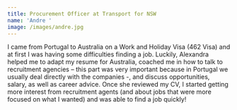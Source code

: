 ```yaml
---
title: Procurement Officer at Transport for NSW
name: 'Andre '
image: /images/andre.jpg
---
```

I came from Portugal to Australia on a Work and Holiday Visa (462 Visa) and at first I was having some difficulties finding a job. Luckily, Alexandra helped me to adapt my resume for Australia, coached me in how to talk to recruitment agencies – this part was very important because in Portugal we usually deal directly with the companies -, and discuss opportunities, salary, as well as career advice. Once she reviewed my CV, I started getting more interest from recruitment agents (and about jobs that were more focused on what I wanted) and was able to find a job quickly!

